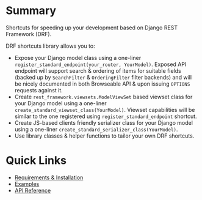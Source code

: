 # Summary

Shortcuts for speeding up your development based on Django REST Framework (DRF).

DRF shortcuts library allows you to:

- Expose your Django model class using a one-liner `register_standard_endpoint(your_router, YourModel)`. Exposed API endpoint will support search & ordering of items for suitable fields (backed up by `SearchFilter` & `OrderingFilter` filter backends) and will be nicely documented in both Browseable API & upon issuing `OPTIONS` requests against it.
- Create `rest_framework.viewsets.ModelViewSet` based viewset class for your Django model using a one-liner `create_standard_viewset_class(YourModel)`. Viewset capabilities will be similar to the one registered using `register_standard_endpoint` shortcut.
- Create JS-based clients friendly serializer class for your Django model using a one-liner `create_standard_serializer_class(YourModel)`.
- Use library classes & helper functions to tailor your own DRF shortcuts.

# Quick Links

- [Requirements & Installation](setup.md)
- [Examples](examples.md)
- [API Reference](generated/drf_shortcuts.md)
